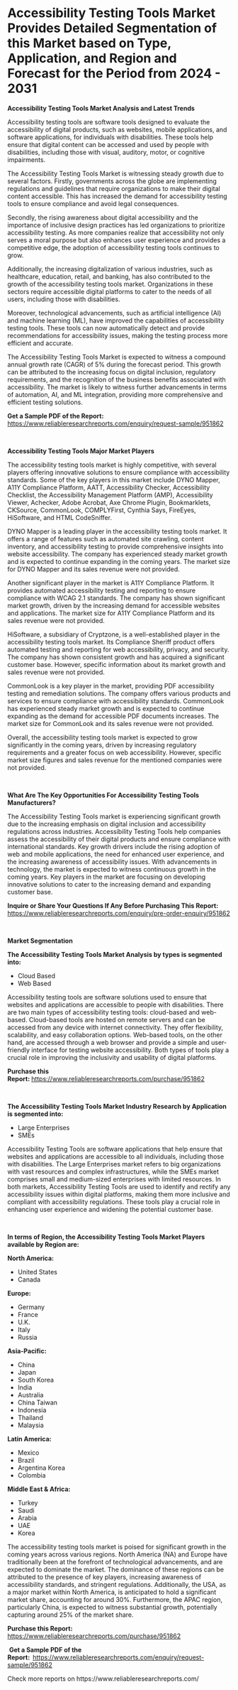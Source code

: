 <p><h1>Accessibility Testing Tools Market Provides Detailed Segmentation of this Market based on Type, Application, and Region and Forecast for the Period from 2024 - 2031</h1></p><p><strong>Accessibility Testing Tools Market Analysis and Latest Trends</strong></p>
<p><p>Accessibility testing tools are software tools designed to evaluate the accessibility of digital products, such as websites, mobile applications, and software applications, for individuals with disabilities. These tools help ensure that digital content can be accessed and used by people with disabilities, including those with visual, auditory, motor, or cognitive impairments.</p><p>The Accessibility Testing Tools Market is witnessing steady growth due to several factors. Firstly, governments across the globe are implementing regulations and guidelines that require organizations to make their digital content accessible. This has increased the demand for accessibility testing tools to ensure compliance and avoid legal consequences.</p><p>Secondly, the rising awareness about digital accessibility and the importance of inclusive design practices has led organizations to prioritize accessibility testing. As more companies realize that accessibility not only serves a moral purpose but also enhances user experience and provides a competitive edge, the adoption of accessibility testing tools continues to grow.</p><p>Additionally, the increasing digitalization of various industries, such as healthcare, education, retail, and banking, has also contributed to the growth of the accessibility testing tools market. Organizations in these sectors require accessible digital platforms to cater to the needs of all users, including those with disabilities.</p><p>Moreover, technological advancements, such as artificial intelligence (AI) and machine learning (ML), have improved the capabilities of accessibility testing tools. These tools can now automatically detect and provide recommendations for accessibility issues, making the testing process more efficient and accurate.</p><p>The Accessibility Testing Tools Market is expected to witness a compound annual growth rate (CAGR) of 5% during the forecast period. This growth can be attributed to the increasing focus on digital inclusion, regulatory requirements, and the recognition of the business benefits associated with accessibility. The market is likely to witness further advancements in terms of automation, AI, and ML integration, providing more comprehensive and efficient testing solutions.</p></p>
<p><strong>Get a Sample PDF of the Report:&nbsp;</strong> <a href="https://www.reliableresearchreports.com/enquiry/request-sample/951862">https://www.reliableresearchreports.com/enquiry/request-sample/951862</a></p>
<p>&nbsp;</p>
<p><strong>Accessibility Testing Tools Major Market Players</strong></p>
<p><p>The accessibility testing tools market is highly competitive, with several players offering innovative solutions to ensure compliance with accessibility standards. Some of the key players in this market include DYNO Mapper, A11Y Compliance Platform, AATT, Accessibility Checker, Accessibility Checklist, the Accessibility Management Platform (AMP), Accessibility Viewer, Achecker, Adobe Acrobat, Axe Chrome Plugin, Bookmarklets, CKSource, CommonLook, COMPLYFirst, Cynthia Says, FireEyes, HiSoftware, and HTML CodeSniffer.</p><p>DYNO Mapper is a leading player in the accessibility testing tools market. It offers a range of features such as automated site crawling, content inventory, and accessibility testing to provide comprehensive insights into website accessibility. The company has experienced steady market growth and is expected to continue expanding in the coming years. The market size for DYNO Mapper and its sales revenue were not provided.</p><p>Another significant player in the market is A11Y Compliance Platform. It provides automated accessibility testing and reporting to ensure compliance with WCAG 2.1 standards. The company has shown significant market growth, driven by the increasing demand for accessible websites and applications. The market size for A11Y Compliance Platform and its sales revenue were not provided.</p><p>HiSoftware, a subsidiary of Cryptzone, is a well-established player in the accessibility testing tools market. Its Compliance Sheriff product offers automated testing and reporting for web accessibility, privacy, and security. The company has shown consistent growth and has acquired a significant customer base. However, specific information about its market growth and sales revenue were not provided.</p><p>CommonLook is a key player in the market, providing PDF accessibility testing and remediation solutions. The company offers various products and services to ensure compliance with accessibility standards. CommonLook has experienced steady market growth and is expected to continue expanding as the demand for accessible PDF documents increases. The market size for CommonLook and its sales revenue were not provided.</p><p>Overall, the accessibility testing tools market is expected to grow significantly in the coming years, driven by increasing regulatory requirements and a greater focus on web accessibility. However, specific market size figures and sales revenue for the mentioned companies were not provided.</p></p>
<p>&nbsp;</p>
<p><strong>What Are The Key Opportunities For Accessibility Testing Tools Manufacturers?</strong></p>
<p><p>The Accessibility Testing Tools market is experiencing significant growth due to the increasing emphasis on digital inclusion and accessibility regulations across industries. Accessibility Testing Tools help companies assess the accessibility of their digital products and ensure compliance with international standards. Key growth drivers include the rising adoption of web and mobile applications, the need for enhanced user experience, and the increasing awareness of accessibility issues. With advancements in technology, the market is expected to witness continuous growth in the coming years. Key players in the market are focusing on developing innovative solutions to cater to the increasing demand and expanding customer base.</p></p>
<p><strong>Inquire or Share Your Questions If Any Before Purchasing This Report:</strong> <a href="https://www.reliableresearchreports.com/enquiry/pre-order-enquiry/951862">https://www.reliableresearchreports.com/enquiry/pre-order-enquiry/951862</a></p>
<p>&nbsp;</p>
<p><strong>Market Segmentation</strong></p>
<p><strong>The Accessibility Testing Tools Market Analysis by types is segmented into:</strong></p>
<p><ul><li>Cloud Based</li><li>Web Based</li></ul></p>
<p><p>Accessibility testing tools are software solutions used to ensure that websites and applications are accessible to people with disabilities. There are two main types of accessibility testing tools: cloud-based and web-based. Cloud-based tools are hosted on remote servers and can be accessed from any device with internet connectivity. They offer flexibility, scalability, and easy collaboration options. Web-based tools, on the other hand, are accessed through a web browser and provide a simple and user-friendly interface for testing website accessibility. Both types of tools play a crucial role in improving the inclusivity and usability of digital platforms.</p></p>
<p><strong>Purchase this Report:&nbsp;</strong><a href="https://www.reliableresearchreports.com/purchase/951862">https://www.reliableresearchreports.com/purchase/951862</a></p>
<p>&nbsp;</p>
<p><strong>The Accessibility Testing Tools Market Industry Research by Application is segmented into:</strong></p>
<p><ul><li>Large Enterprises</li><li>SMEs</li></ul></p>
<p><p>Accessibility Testing Tools are software applications that help ensure that websites and applications are accessible to all individuals, including those with disabilities. The Large Enterprises market refers to big organizations with vast resources and complex infrastructures, while the SMEs market comprises small and medium-sized enterprises with limited resources. In both markets, Accessibility Testing Tools are used to identify and rectify any accessibility issues within digital platforms, making them more inclusive and compliant with accessibility regulations. These tools play a crucial role in enhancing user experience and widening the potential customer base.</p></p>
<p>&nbsp;</p>
<p><strong>In terms of Region, the Accessibility Testing Tools Market Players available by Region are:</strong></p>
<p>
    <p> <strong> North America: </strong>
        <ul>
            <li>United States</li>
            <li>Canada</li>
        </ul>
        </p> 
    <p> <strong> Europe: </strong>
        <ul>
            <li>Germany</li>
            <li>France</li>
            <li>U.K.</li>
            <li>Italy</li>
            <li>Russia</li>
        </ul>
        </p> 
    <p> <strong> Asia-Pacific: </strong>
        <ul>
            <li>China</li>
            <li>Japan</li>
            <li>South Korea</li>
            <li>India</li>
            <li>Australia</li>
            <li>China Taiwan</li>
            <li>Indonesia</li>
            <li>Thailand</li>
            <li>Malaysia</li>
        </ul>
        </p> 
    <p> <strong> Latin America: </strong>
        <ul>
            <li>Mexico</li>
            <li>Brazil</li>
            <li>Argentina Korea</li>
            <li>Colombia</li>
        </ul>
        </p> 
    <p> <strong> Middle East & Africa: </strong>
        <ul>
            <li>Turkey</li>
            <li>Saudi</li>
            <li>Arabia</li>
            <li>UAE</li>
            <li>Korea</li>
        </ul>
    </p>
    </p>
<p><p>The accessibility testing tools market is poised for significant growth in the coming years across various regions. North America (NA) and Europe have traditionally been at the forefront of technological advancements, and are expected to dominate the market. The dominance of these regions can be attributed to the presence of key players, increasing awareness of accessibility standards, and stringent regulations. Additionally, the USA, as a major market within North America, is anticipated to hold a significant market share, accounting for around 30%. Furthermore, the APAC region, particularly China, is expected to witness substantial growth, potentially capturing around 25% of the market share.</p></p>
<p><strong>Purchase this Report: </strong><a href="https://www.reliableresearchreports.com/purchase/951862">https://www.reliableresearchreports.com/purchase/951862</a></p>
<p>&nbsp;<strong>Get a Sample PDF of the Report:&nbsp;&nbsp;</strong><a href="https://www.reliableresearchreports.com/enquiry/request-sample/951862">https://www.reliableresearchreports.com/enquiry/request-sample/951862</a></p>
<p><strong></strong></p>
<p>Check more reports on https://www.reliableresearchreports.com/</p>